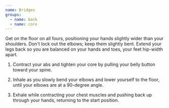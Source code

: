 ```yaml
---
name: Bridges
groups:
  - name: back
  - name: core
---
```


Get on the floor on all fours, positioning your hands slightly wider than your shoulders. Don't lock out the elbows; keep them slightly bent. Extend your legs back so you are balanced on your hands and toes, your feet hip-width apart.

1. Contract your abs and tighten your core by pulling your belly button toward your spine.

2. Inhale as you slowly bend your elbows and lower yourself to the floor, until your elbows are at a 90-degree angle.

3. Exhale while contracting your chest muscles and pushing back up through your hands, returning to the start position.
